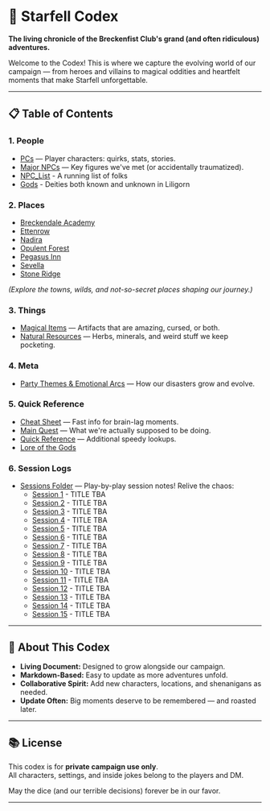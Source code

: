 # 🌟 Starfell Codex

**The living chronicle of the Breckenfist Club's grand (and often ridiculous) adventures.**

Welcome to the Codex! This is where we capture the evolving world of our campaign — from heroes and villains to magical oddities and heartfelt moments that make Starfell unforgettable.

---

## 📋 Table of Contents

### 1. People
- [PCs](./1_People/PCs.md) — Player characters: quirks, stats, stories.
- [Major NPCs](./1_People/Major_NPCs.md) — Key figures we've met (or accidentally traumatized).
- [NPC_List](/1_People/NPC_List.md) - A running list of  folks 
- [Gods](./1_People/Gods.md) - Deities both known and unknown in Liligorn

### 2. Places
- [Breckendale Academy](./2_Places/Breckendale_Academy.md)
- [Ettenrow](./2_Places/Ettenrow.md)
- [Nadira](./2_Places/Nadira.md)
- [Opulent Forest](./2_Places/Opulent_Forest.md)
- [Pegasus Inn](./2_Places/Pegasus_Inn.md)
- [Sevella](./2_Places/Sevella.md)
- [Stone Ridge](./2_Places/Stone_Ridge.md)

_(Explore the towns, wilds, and not-so-secret places shaping our journey.)_

### 3. Things
- [Magical Items](./3_Things/Magical_Items.md) — Artifacts that are amazing, cursed, or both.
- [Natural Resources](./3_Things/Natural_Resources.md) — Herbs, minerals, and weird stuff we keep pocketing.

### 4. Meta
- [Party Themes & Emotional Arcs](./4_Meta/Party_Themes.md) — How our disasters grow and evolve.

### 5. Quick Reference
- [Cheat Sheet](./5_Quick_Reference/Cheet_Sheet.md) — Fast info for brain-lag moments.
- [Main Quest](./5_Quick_Reference/Main_Quest.md) — What we're actually supposed to be doing.
- [Quick Reference](./5_Quick_Reference/Quick_Reference.md) — Additional speedy lookups.
- [Lore of the Gods]()

### 6. Session Logs
- [Sessions Folder](./Sessions) — Play-by-play session notes! Relive the chaos:
  - [Session 1](./Sessions/Session-1.md) - TITLE TBA
  - [Session 2](./Sessions/Session-2.md) - TITLE TBA
  - [Session 3](./Sessions/Session-3.md) - TITLE TBA
  - [Session 4](./Sessions/Session-4.md) - TITLE TBA
  - [Session 5](./Sessions/Session-5.md) - TITLE TBA
  - [Session 6](./Sessions/Session-6.md) - TITLE TBA
  - [Session 7](./Sessions/Session-7.md) - TITLE TBA
  - [Session 8](./Sessions/Session-8.md) - TITLE TBA
  - [Session 9](./Sessions/Session-9.md) - TITLE TBA
  - [Session 10](./Sessions/Session-10.md) - TITLE TBA
  - [Session 11](./Sessions/Session-11.md) - TITLE TBA
  - [Session 12](./Sessions/Session-12.md) - TITLE TBA
  - [Session 13](./Sessions/Session-13.md) - TITLE TBA
  - [Session 14](./Sessions/Session-14.md) - TITLE TBA
  - [Session 15](./Sessions/Session-15.md) - TITLE TBA

---

## 📜 About This Codex

- **Living Document:** Designed to grow alongside our campaign.
- **Markdown-Based:** Easy to update as more adventures unfold.
- **Collaborative Spirit:** Add new characters, locations, and shenanigans as needed.
- **Update Often:** Big moments deserve to be remembered — and roasted later.

---

## 📚 License

This codex is for **private campaign use only**.  
All characters, settings, and inside jokes belong to the players and DM.

May the dice (and our terrible decisions) forever be in our favor.

---